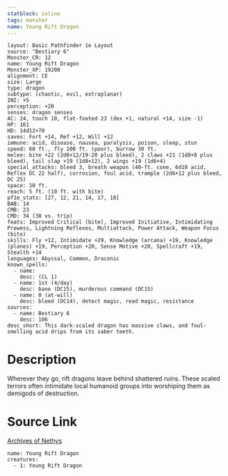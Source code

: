 ```yaml
---
statblock: inline
tags: monster
name: Young Rift Dragon
---
```

```statblock
layout: Basic Pathfinder 1e Layout
source: "Bestiary 6"
Monster_CR: 12
name: Young Rift Dragon
Monster_XP: 19200
alignment: CE
size: Large
type: dragon
subtype: (chaotic, evil, extraplanar)
INI: +5
perception: +20
senses: dragon senses
AC: 24, touch 10, flat-footed 23 (dex +1, natural +14, size -1)
HP: 161
HD: 14d12+70
saves: Fort +14, Ref +12, Will +12
immune: acid, disease, nausea, paralysis, poison, sleep, stun
speed: 60 ft., fly 200 ft. (poor), burrow 30 ft.
melee: bite +22 (2d6+12/19-20 plus bleed), 2 claws +21 (1d8+8 plus bleed), tail slap +19 (1d8+12), 2 wings +19 (1d6+4)
special_attacks: bleed 3, breath weapon (40-ft. cone, 6d10 acid, Reflex DC 22 half), corrosion, foul acid, trample (2d6+12 plus bleed, DC 25)
space: 10 ft.
reach: 5 ft. (10 ft. with bite)
pf1e_stats: [27, 12, 21, 14, 17, 18]
BAB: 14
CMB: 23
CMD: 34 (38 vs. trip)
feats: Improved Critical (bite), Improved Initiative, Intimidating Prowess, Lightning Reflexes, Multiattack, Power Attack, Weapon Focus (bite)
skills: Fly +12, Intimidate +29, Knowledge (arcana) +19, Knowledge (planes) +19, Perception +20, Sense Motive +20, Spellcraft +19, Stealth +14
languages: Abyssal, Common, Draconic
known_spells:
  - name:
    desc: (CL 1)
  - name: 1st (4/day)
    desc: bane (DC15), murderous command (DC15)
  - name: 0 (at-will)
    desc: bleed (DC14), detect magic, read magic, resistance
sources:
  - name: Bestiary 6
    desc: 106
desc_short: This dark-scaled dragon has massive claws, and foul-smelling acid drips from its saber teeth.
```
# Description
Wherever they go, rift dragons leave behind shattered ruins. These scaled terrors often intimidate local humanoid groups into worshiping them as demigods of destruction.
# Source Link
[Archives of Nethys](https://aonprd.com/MonsterDisplay.aspx?ItemName=Young%20Rift%20Dragon)
```encounter-table
name: Young Rift Dragon
creatures:
  - 1: Young Rift Dragon
```
